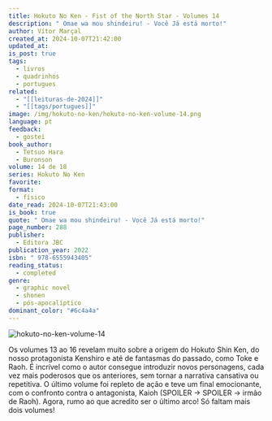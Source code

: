 ```yaml
---
title: Hokuto No Ken - Fist of the North Star - Volumes 14
description: " Omae wa mou shindeiru! - Você Já está morto!"
author: Vítor Marçal
created_at: 2024-10-07T21:42:00
updated_at: 
is_post: true
tags:
  - livros
  - quadrinhos
  - portugues
related:
  - "[[leituras-de-2024]]"
  - "[[tags/portugues]]"
image: /img/hokuto-no-ken/hokuto-no-ken-volume-14.png
language: pt
feedback:
  - gostei
book_author:
  - Tetsuo Hara
  - Buronson
volume: 14 de 18
series: Hokuto No Ken
favorite: 
format:
  - físico
date_read: 2024-10-07T21:43:00
is_book: true
quote: " Omae wa mou shindeiru! - Você Já está morto!"
page_number: 288
publisher:
  - Editora JBC
publication_year: 2022
isbn: " 978-6555943405"
reading_status:
  - completed
genre:
  - graphic novel
  - shonen
  - pós-apocalíptico
dominant_color: "#6c4a4a"
---
```



![hokuto-no-ken-volume-14](img/hokuto-no-ken/hokuto-no-ken-volume-14.png)

Os volumes 13 ao 16 revelam muito sobre a origem do Hokuto Shin Ken, do nosso protagonista Kenshiro e até de fantasmas do passado, como Toke e Raoh. É incrível como o autor consegue introduzir novos personagens, cada vez mais poderosos que os anteriores, sem tornar a narrativa cansativa ou repetitiva. O último volume foi repleto de ação e teve um final emocionante, com o confronto contra o antagonista, Kaioh (SPOILER -> SPOILER -> irmão de Raoh). Agora, rumo ao que acredito ser o último arco! Só faltam mais dois volumes!